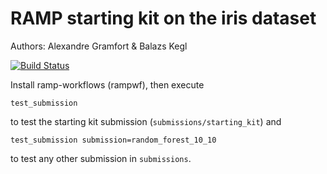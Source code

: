 # RAMP starting kit on the iris dataset

Authors: Alexandre Gramfort & Balazs Kegl

[![Build Status](https://travis-ci.org/ramp-kits/iris.svg?branch=master)](https://travis-ci.org/ramp-kits/iris)

Install ramp-workflows (rampwf), then execute

```
test_submission
```

to test the starting kit submission (`submissions/starting_kit`) and

```
test_submission submission=random_forest_10_10
```

to test any other submission in `submissions`.